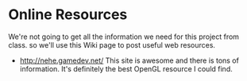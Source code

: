 # Online Resources #

We're not going to get all the information we need for this project from class. so we'll use this Wiki page to post useful web resources.

  * http://nehe.gamedev.net/  This site is awesome and there is tons of information. It's definitely the best OpenGL resource I could find.
